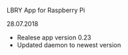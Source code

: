 LBRY App for Raspberry Pi

28.07.2018
- Realese app version 0.23
- Updated daemon to newest version
